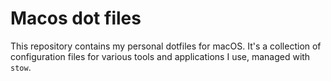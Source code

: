 # Macos dot files

This repository contains my personal dotfiles for macOS. It's a collection of configuration files for various tools and applications I use, managed with `stow`.
